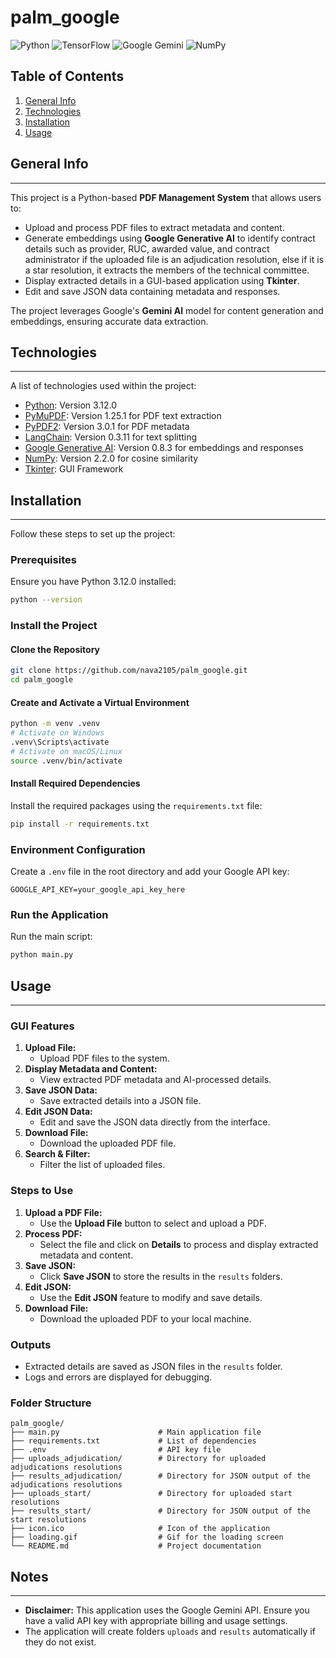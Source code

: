 # palm_google

![Python](https://img.shields.io/badge/python-3670A0?style=for-the-badge&logo=python&logoColor=ffdd54)
![TensorFlow](https://img.shields.io/badge/TensorFlow-%23FF6F00.svg?style=for-the-badge&logo=TensorFlow&logoColor=white)
![Google Gemini](https://img.shields.io/badge/google%20gemini-8E75B2?style=for-the-badge&logo=google%20gemini&logoColor=white)
![NumPy](https://img.shields.io/badge/numpy-%23013243.svg?style=for-the-badge&logo=numpy&logoColor=white)

## Table of Contents
1. [General Info](#general-info)
2. [Technologies](#technologies)
3. [Installation](#installation)
4. [Usage](#usage)

## General Info
***
This project is a Python-based **PDF Management System** that allows users to:
- Upload and process PDF files to extract metadata and content.
- Generate embeddings using **Google Generative AI** to identify contract details such as provider, RUC, awarded value, and contract administrator if the uploaded file is an adjudication resolution, else if it is a star resolution, it extracts the members of the technical committee.
- Display extracted details in a GUI-based application using **Tkinter**.
- Edit and save JSON data containing metadata and responses.

The project leverages Google's **Gemini AI** model for content generation and embeddings, ensuring accurate data extraction.

## Technologies
***
A list of technologies used within the project:
- [Python](https://www.python.org): Version 3.12.0
- [PyMuPDF](https://pymupdf.readthedocs.io/en/latest/): Version 1.25.1 for PDF text extraction
- [PyPDF2](https://pypi.org/project/PyPDF2/): Version 3.0.1 for PDF metadata
- [LangChain](https://python.langchain.com/): Version 0.3.11 for text splitting
- [Google Generative AI](https://ai.google.dev/): Version 0.8.3 for embeddings and responses
- [NumPy](https://numpy.org/): Version 2.2.0 for cosine similarity
- [Tkinter](https://docs.python.org/3/library/tkinter.html): GUI Framework

## Installation
***
Follow these steps to set up the project:

### Prerequisites
Ensure you have Python 3.12.0 installed:
```bash
python --version
```

### Install the Project

#### Clone the Repository
```bash
git clone https://github.com/nava2105/palm_google.git
cd palm_google
```

#### Create and Activate a Virtual Environment
```bash
python -m venv .venv
# Activate on Windows
.venv\Scripts\activate
# Activate on macOS/Linux
source .venv/bin/activate
```

#### Install Required Dependencies
Install the required packages using the `requirements.txt` file:
```bash
pip install -r requirements.txt
```

### Environment Configuration
Create a `.env` file in the root directory and add your Google API key:
```plaintext
GOOGLE_API_KEY=your_google_api_key_here
```

### Run the Application
Run the main script:
```bash
python main.py
```

## Usage
***
### GUI Features
1. **Upload File:**
   - Upload PDF files to the system.
2. **Display Metadata and Content:**
   - View extracted PDF metadata and AI-processed details.
3. **Save JSON Data:**
   - Save extracted details into a JSON file.
4. **Edit JSON Data:**
   - Edit and save the JSON data directly from the interface.
5. **Download File:**
   - Download the uploaded PDF file.
6. **Search & Filter:**
   - Filter the list of uploaded files.

### Steps to Use
1. **Upload a PDF File:**
   - Use the **Upload File** button to select and upload a PDF.
2. **Process PDF:**
   - Select the file and click on **Details** to process and display extracted metadata and content.
3. **Save JSON:**
   - Click **Save JSON** to store the results in the `results` folders.
4. **Edit JSON:**
   - Use the **Edit JSON** feature to modify and save details.
5. **Download File:**
   - Download the uploaded PDF to your local machine.

### Outputs
- Extracted details are saved as JSON files in the `results` folder.
- Logs and errors are displayed for debugging.

### Folder Structure
```plaintext
palm_google/
├── main.py                      # Main application file
├── requirements.txt             # List of dependencies
├── .env                         # API key file
├── uploads_adjudication/        # Directory for uploaded adjudications resolutions
├── results_adjudication/        # Directory for JSON output of the adjudications resolutions
├── uploads_start/               # Directory for uploaded start resolutions
├── results_start/               # Directory for JSON output of the start resolutions
├── icon.ico                     # Icon of the application
├── loading.gif                  # Gif for the loading screen
└── README.md                    # Project documentation
```

## Notes
***
- **Disclaimer:** This application uses the Google Gemini API. Ensure you have a valid API key with appropriate billing and usage settings.
- The application will create folders `uploads` and `results` automatically if they do not exist.
